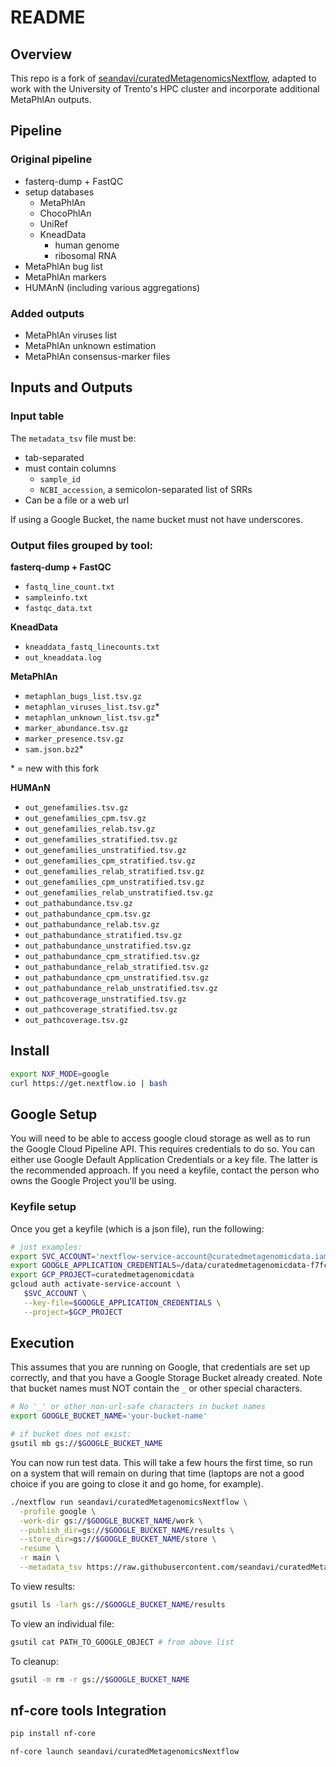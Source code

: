 # README

## Overview

This repo is a fork of [seandavi/curatedMetagenomicsNextflow](https://github.com/seandavi/curatedMetagenomicsNextflow), adapted to work with the University of Trento's HPC cluster and incorporate additional MetaPhlAn outputs.

## Pipeline

### Original pipeline

- fasterq-dump + FastQC
- setup databases
  - MetaPhlAn
  - ChocoPhlAn
  - UniRef
  - KneadData
    - human genome
    - ribosomal RNA
- MetaPhlAn bug list
- MetaPhlAn markers
- HUMAnN (including various aggregations)

### Added outputs

 - MetaPhlAn viruses list
 - MetaPhlAn unknown estimation
 - MetaPhlAn consensus-marker files

## Inputs and Outputs

### Input table

The `metadata_tsv` file must be:

- tab-separated
- must contain columns
  - `sample_id`
  - `NCBI_accession`, a semicolon-separated list of SRRs
- Can be a file or a web url

If using a Google Bucket, the name bucket must not have underscores.

### Output files grouped by tool:

**fasterq-dump + FastQC**

- `fastq_line_count.txt`
- `sampleinfo.txt`
- `fastqc_data.txt`

**KneadData**

- `kneaddata_fastq_linecounts.txt`
- `out_kneaddata.log`

**MetaPhlAn**

- `metaphlan_bugs_list.tsv.gz`
- `metaphlan_viruses_list.tsv.gz`*
- `metaphlan_unknown_list.tsv.gz`*
- `marker_abundance.tsv.gz`
- `marker_presence.tsv.gz`
- `sam.json.bz2`*

\* = new with this fork

**HUMAnN**

- `out_genefamilies.tsv.gz`
- `out_genefamilies_cpm.tsv.gz`
- `out_genefamilies_relab.tsv.gz`
- `out_genefamilies_stratified.tsv.gz`
- `out_genefamilies_unstratified.tsv.gz`
- `out_genefamilies_cpm_stratified.tsv.gz`
- `out_genefamilies_relab_stratified.tsv.gz`
- `out_genefamilies_cpm_unstratified.tsv.gz`
- `out_genefamilies_relab_unstratified.tsv.gz`
- `out_pathabundance.tsv.gz`
- `out_pathabundance_cpm.tsv.gz`
- `out_pathabundance_relab.tsv.gz`
- `out_pathabundance_stratified.tsv.gz`
- `out_pathabundance_unstratified.tsv.gz`
- `out_pathabundance_cpm_stratified.tsv.gz`
- `out_pathabundance_relab_stratified.tsv.gz`
- `out_pathabundance_cpm_unstratified.tsv.gz`
- `out_pathabundance_relab_unstratified.tsv.gz`
- `out_pathcoverage_unstratified.tsv.gz`
- `out_pathcoverage_stratified.tsv.gz`
- `out_pathcoverage.tsv.gz`

## Install

```sh
export NXF_MODE=google
curl https://get.nextflow.io | bash
```

## Google Setup

You will need to be able to access google cloud storage as well as to 
run the Google Cloud Pipeline API. This requires credentials to do so.
You can either use Google Default Application Credentials or a key file.
The latter is the recommended approach. If you need a keyfile, contact
the person who owns the Google Project you'll be using. 

### Keyfile setup

Once you get a keyfile (which is a json file), run the following:

```sh
# just examples:
export SVC_ACCOUNT='nextflow-service-account@curatedmetagenomicdata.iam.gserviceaccount.com' #example name
export GOOGLE_APPLICATION_CREDENTIALS=/data/curatedmetagenomicdata-f7fc1489b036.json
export GCP_PROJECT=curatedmetagenomicdata
gcloud auth activate-service-account \
   $SVC_ACCOUNT \
   --key-file=$GOOGLE_APPLICATION_CREDENTIALS \
   --project=$GCP_PROJECT
```

## Execution

This assumes that you are running on Google, that credentials are set up correctly,
and that you have a Google Storage Bucket already created. Note that bucket names
must NOT contain the `_` or other special characters. 

```sh
# No '_' or other non-url-safe characters in bucket names
export GOOGLE_BUCKET_NAME='your-bucket-name'

# if bucket does not exist:
gsutil mb gs://$GOOGLE_BUCKET_NAME
```

You can now run test data. This will take a few hours the first time, so run on a system that will remain on 
during that time (laptops are not a good choice if you are going to close it and go home, for example). 

```sh
./nextflow run seandavi/curatedMetagenomicsNextflow \
  -profile google \
  -work-dir gs://$GOOGLE_BUCKET_NAME/work \
  --publish_dir=gs://$GOOGLE_BUCKET_NAME/results \
  --store_dir=gs://$GOOGLE_BUCKET_NAME/store \
  -resume \
  -r main \
  --metadata_tsv https://raw.githubusercontent.com/seandavi/curatedMetagenomicsNextflow/main/samplesheet.test.tsv
```

To view results:

```sh
gsutil ls -larh gs://$GOOGLE_BUCKET_NAME/results
```

To view an individual file:

```sh
gsutil cat PATH_TO_GOOGLE_OBJECT # from above list
```

To cleanup:

```sh
gsutil -m rm -r gs://$GOOGLE_BUCKET_NAME
```


## nf-core tools Integration

```sh
pip install nf-core
```

```sh
nf-core launch seandavi/curatedMetagenomicsNextflow
```
